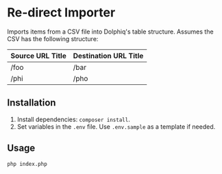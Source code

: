 # Re-direct Importer

Imports items from a CSV file into Dolphiq's table structure. Assumes the CSV
has the following structure:

| Source URL Title | Destination URL Title |
|------------------|-----------------------|
| /foo             | /bar                  |
| /phi             | /pho                  |

## Installation

1. Install dependencies: `composer install`.
2. Set variables in the `.env` file. Use `.env.sample` as a template if needed.

## Usage

``` shell
php index.php
```

